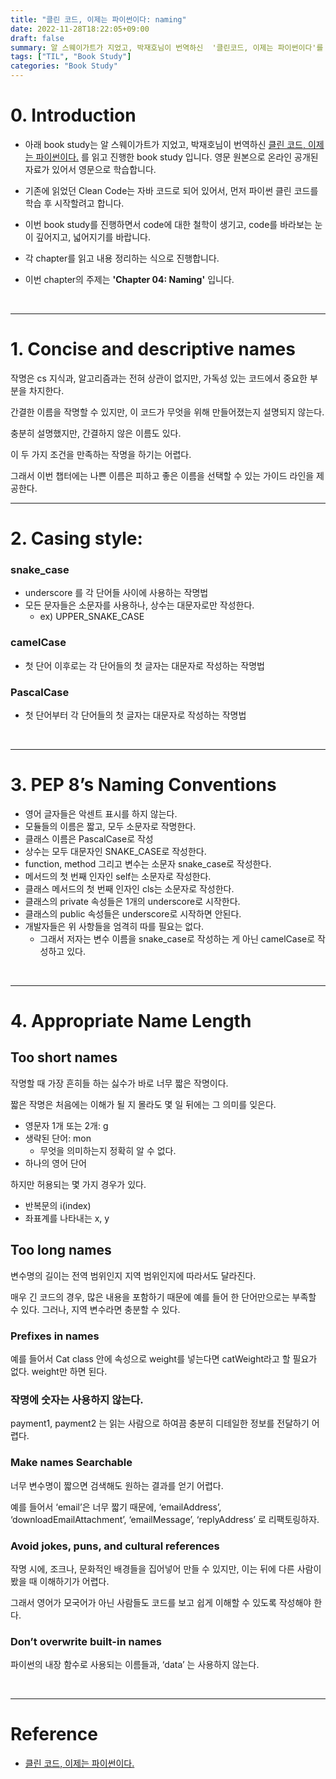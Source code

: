```yaml
---
title: "클린 코드, 이제는 파이썬이다: naming"
date: 2022-11-28T18:22:05+09:00
draft: false
summary: 알 스웨이가트가 지었고, 박재호님이 번역하신  '클린코드, 이제는 파이썬이다'를 읽고 학습한 내용이다. 이번에는 naming에 대한 가이드 라인에 대해 학습해보자. 
tags: ["TIL", "Book Study"]
categories: "Book Study"
---
```

# 0. Introduction

- 아래 book study는 알 스웨이가트가 지었고, 박재호님이 번역하신 [클린 코드, 이제는 파이썬이다.](https://book.interpark.com/product/BookDisplay.do?_method=detail&sc.prdNo=355096830&gclid=Cj0KCQjw166aBhDEARIsAMEyZh4ltxiM-nlGaj3yjPIW82A6l-hPlXjmjBCqtmw6xzqRX8dc8Rk6PFMaAjm9EALw_wcB) 를 읽고 진행한 book study 입니다. 영문 원본으로 온라인 공개된 자료가 있어서 영문으로 학습합니다.

- 기존에 읽었던 Clean Code는 자바 코드로 되어 있어서, 먼저 파이썬 클린 코드를 학습 후 시작할려고 합니다.

- 이번 book study를 진행하면서 code에 대한 철학이 생기고, code를 바라보는 눈이 깊어지고, 넓어지기를 바랍니다.

- 각 chapter를 읽고 내용 정리하는 식으로 진행합니다.

- 이번 chapter의 주제는 **'Chapter 04: Naming'** 입니다.

&nbsp;

---


# 1. Concise and descriptive names

작명은 cs 지식과, 알고리즘과는 전혀 상관이 없지만, 가독성 있는 코드에서 중요한 부분을 차지한다. 

간결한 이름을 작명할 수 있지만, 이 코드가 무엇을 위해 만들어졌는지 설명되지 않는다. 

충분히 설명했지만, 간결하지 않은 이름도 있다.

이 두 가지 조건을 만족하는 작명을 하기는 어렵다.

그래서 이번 챕터에는 나쁜 이름은 피하고 좋은 이름을 선택할 수 있는 가이드 라인을 제공한다.

---

# 2. Casing style:

### snake_case

- underscore 를 각 단어들 사이에 사용하는 작명법
- 모든 문자들은 소문자를 사용하나, 상수는 대문자로만 작성한다.
    - ex) UPPER_SNAKE_CASE

### camelCase

- 첫 단어 이후로는 각 단어들의 첫 글자는 대문자로 작성하는 작명법

### PascalCase

- 첫 단어부터 각 단어들의 첫 글자는 대문자로 작성하는 작명법

&nbsp;

---

# 3. PEP 8’s Naming Conventions

- 영어 글자들은 악센트 표시를 하지 않는다.
- 모듈들의 이름은 짧고, 모두 소문자로 작명한다.
- 클래스 이름은 PascalCase로 작성
- 상수는 모두 대문자인 SNAKE_CASE로 작성한다.
- function, method 그리고 변수는 소문자 snake_case로 작성한다.
- 메서드의 첫 번째 인자인 self는 소문자로 작성한다.
- 클래스 메서드의 첫 번째 인자인 cls는 소문자로 작성한다.
- 클래스의 private 속성들은 1개의 underscore로 시작한다.
- 클래스의 public 속성들은 underscore로 시작하면 안된다.
- 개발자들은 위 사항들을 엄격히 따를 필요는 없다.
    - 그래서 저자는 변수 이름을 snake_case로 작성하는 게 아닌 camelCase로 작성하고 있다.

&nbsp;

---

# 4. Appropriate Name Length

## Too short names

작명할 때 가장 흔히들 하는 싫수가 바로 너무 짧은 작명이다.  

짧은 작명은 처음에는 이해가 될 지 몰라도 몇 일 뒤에는 그 의미를 잊은다.

- 영문자 1개 또는 2개: g
- 생략된 단어: mon
    - 무엇을 의미하는지 정확히 알 수 없다.
- 하나의 영어 단어

하지만 허용되는 몇 가지 경우가 있다. 

- 반복문의 i(index)
- 좌표계를 나타내는 x, y

## Too long names

변수명의 길이는 전역 범위인지 지역 범위인지에 따라서도 달라진다. 

매우 긴 코드의 경우, 많은 내용을 포함하기 때문에 예를 들어 한 단어만으로는 부족할 수 있다. 그러나, 지역 변수라면 충분할 수 있다.

### Prefixes in names

예를 들어서 Cat class 안에 속성으로 weight를 넣는다면 catWeight라고 할 필요가 없다. weight만 하면 된다. 

### 작명에 숫자는 사용하지 않는다.

payment1, payment2 는 읽는 사람으로 하여끔 충분히 디테일한 정보를 전달하기 어렵다. 

### Make names Searchable

너무 변수명이 짧으면 검색해도 원하는 결과를 얻기 어렵다. 

예를 들어서 ‘email’은 너무 짧기 때문에, ‘emailAddress’, ‘downloadEmailAttachment’, ‘emailMessage’, ‘replyAddress’ 로 리팩토링하자. 

### Avoid jokes, puns, and cultural references

작명 시에, 조크나, 문화적인 배경들을 집어넣어 만들 수 있지만, 이는 뒤에 다른 사람이 봤을 때 이해하기가 어렵다. 

그래서 영어가 모국어가 아닌 사람들도 코드를 보고 쉽게 이해할 수 있도록 작성해야 한다.

### Don’t overwrite built-in names

파이썬의 내장 함수로 사용되는 이름들과, ‘data’ 는 사용하지 않는다.


&nbsp;

---

# Reference

- [클린 코드, 이제는 파이썬이다.](https://book.interpark.com/product/BookDisplay.do?_method=detail&sc.prdNo=355096830&gclid=Cj0KCQjw166aBhDEARIsAMEyZh4ltxiM-nlGaj3yjPIW82A6l-hPlXjmjBCqtmw6xzqRX8dc8Rk6PFMaAjm9EALw_wcB) 